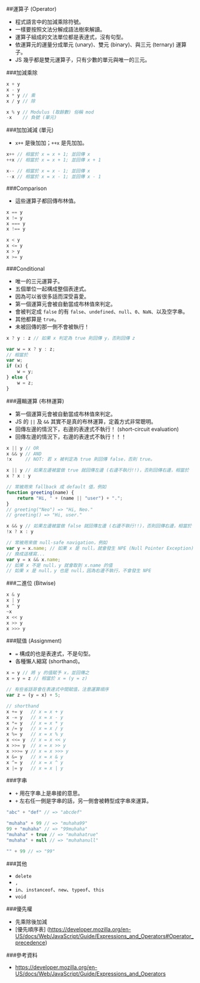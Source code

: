 ##運算子 (Operator)

* 程式語言中的加減乘除符號。
* 一樣要按照文法分解成語法樹來解讀。
* 運算子組成的文法單位都是表達式，沒有句型。
* 依運算元的運量分成單元 (unary)、雙元 (binary)、與三元 (ternary) 運算子。
* JS 幾乎都是雙元運算子，只有少數的單元與唯一的三元。

###加減乘除

```js
x + y
x - y
x * y // 乘
x / y // 除

x % y // Modulus (取餘數) 俗稱 mod
-x    // 負號 (單元)
```

###加加減減 (單元)

* `x++` 是後加加；`++x` 是先加加。

```js
x++ // 相當於 x = x + 1; 並回傳 x
++x // 相當於 x = x + 1; 並回傳 x + 1

x-- // 相當於 x = x - 1; 並回傳 x
--x // 相當於 x = x - 1; 並回傳 x - 1
```

###Comparison

* 這些運算子都回傳布林值。

```js
x == y
x != y
x === y
x !== y

x < y
x <= y
x > y
x >= y
```

###Conditional

* 唯一的三元運算子。
* 五個單位一起構成整個表達式。
* 因為可以省很多話而深受喜愛。
* 第一個運算元會被自動當成布林值來判定。
* 會被判定成 `false` 的有 `false`、`undefined`、`null`、`0`、`NaN`、以及空字串。
* 其他都算是 `true`。
* 未被回傳的那一側不會被執行！

```js
x ? y : z // 如果 x 判定為 true 則回傳 y，否則回傳 z

var w = x ? y : z;
// 相當於
var w;
if (x) {
	w = y;
} else {
	w = z;
}
```

###邏輯運算 (布林運算)

* 第一個運算元會被自動當成布林值來判定。
* JS 的 `||` 及 `&&` 其實不是真的布林運算，定義方式非常聰明。
* 回傳左邊的情況下，右邊的表達式不執行！ (short-circuit evaluation)
* 回傳左邊的情況下，右邊的表達式不執行！！！

```js
x || y // OR
x && y // AND
!x     // NOT: 若 x 被判定為 true 則回傳 false，否則 true。

x || y // 如果左邊被當做 true 就回傳左邊 (右邊不執行!!)，否則回傳右邊，相當於
x ? x : y

// 常被用來 fallback 成 default 值，例如
function greeting(name) {
	return "Hi, " + (name || "user") + ".";
}
// greeting("Neo") => "Hi, Neo."
// greeting() => "Hi, user."

x && y // 如果左邊被當做 false 就回傳左邊 (右邊不執行!!)，否則回傳右邊，相當於
!x ? x : y

// 常被用來做 null-safe navigation，例如
var y = x.name; // 如果 x 是 null，就會發生 NPE (Null Pointer Exception)
// 換成這樣寫...
var y = x && x.name;
// 如果 x 不是 null，y 就會取到 x.name 的值
// 如果 x 是 null，y 也是 null，因為右邊不執行，不會發生 NPE
```

###二進位 (Bitwise)

```js
x & y
x | y
x ^ y
~x
x << y
x >> y
x >>> y
```

###賦值 (Assignment)

* `=` 構成的也是表達式，不是句型。
* 各種懶人縮寫 (shorthand)。

```js
x = y // 將 y 的值賦予 x，並回傳之
x = y = z // 相當於 x = (y = z)

// 有些省話哥會在表達式中間賦值，注意運算順序
var z = (y = x) + 5;

// shorthand
x += y   // x = x + y
x -= y   // x = x - y
x *= y   // x = x * y
x /= y   // x = x / y
x %= y   // x = x % y
x <<= y  // x = x << y
x >>= y  // x = x >> y
x >>>= y // x = x >>> y
x &= y   // x = x & y
x ^= y   // x = x ^ y
x |= y   // x = x | y
```

###字串

* `+` 用在字串上是串接的意思。
* `+` 左右任一側是字串的話，另一側會被轉型成字串來運算。

```js
"abc" + "def" // => "abcdef"

"muhaha" + 99 // => "muhaha99"
99 + "muhaha" // => "99muhaha"
"muhaha" + true // => "muhahatrue"
"muhaha" + null // => "muhahanull"

"" + 99 // => "99"
```

###其他

* `delete`
* `,`
* `in`、`instanceof`、`new`、`typeof`、`this`
* `void`

###優先權

* 先乘除後加減
* [優先順序表] (https://developer.mozilla.org/en-US/docs/Web/JavaScript/Guide/Expressions_and_Operators#Operator_precedence)

###參考資料

* https://developer.mozilla.org/en-US/docs/Web/JavaScript/Guide/Expressions_and_Operators
